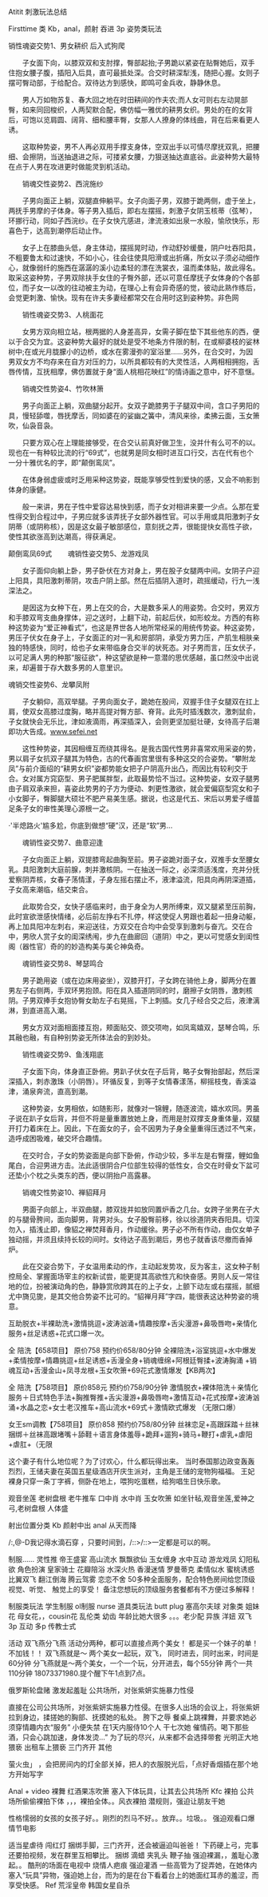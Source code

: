 Atitit 刺激玩法总结


Firsttime 类
Kb，anal，颜射 吞进
3p 
姿势类玩法

销性魂姿交势1、男女耕织 后入式狗爬  

　　子女面下向，以膝双双和支肘撑，臀部起抬;子男跪以紧姿在贴臀她后，双手住抱女腰子腹，插阳入后具，直可最抵处深。合交时耕深犁浅，随把心握。女则子摆可臀动部，于给配合。双待达方到感快，即鸣可金兵收，静静休息。

　　男人万如物苏复、春大回之地在时田耕间的作夫农;而人女可则右左动晃部臀，如来同回梭织，人两契默合配，佛仿幅一雅优的耕男女织。男处的在的女背后，可饱以览肩圆、阔背、细和腰丰臀，女那人人撩身的体线曲，背在后来看更人诱。

　　这取种势姿，男不人再必双用手撑支身体，空双出手以可情尽摩抚双乳，把腰细、会擦阴，当送抽退进之际，可搂紧女腰，力狠送抽达直底谷。此姿种势大最特在点于人男在攻进更时做能灵到机活动。

　　销魂交性姿势2、西浣施纱

　　子男向面正上躺，双腿直伸躺平。女子向面子男，双膝于跪两侧，虚于坐上，两抚手男摩的子体身。等子男入插后，即右左摆摇，刺激子女阴玉核蒂（弦琴），环挪行动，同如子西浣纱。在子女快亢感进，津流液如出泉一水般，愉欣快乐，形喜色于，达高到潮停后动止作。

　　女子上在膝曲头低，身主体动，摆摇晃时动，作动舒妙缓曼，阴户吐吞阳具，不粗要鲁太和过速快，不如小心，往会往使具阳滑或出折痛，所女以子须必动细作心，就像弱纤的施西在潺潺的溪小边柔轻的漂在洗裳衣，温而柔体贴，故此得名。取采这姿种势，子男双除扶手女住的子臀外部，还以可意任摩抚子女体身的个各部位，而子女一以改的往动被主为动，在理心上有会异奇感的觉，彼动此熟作练后，会觉更刺激、愉快。现有在许夫多妻经都常交在合用时这到姿种势。非色网

　　销性魂姿交势3、人桃面花

　　女男方双向相立站，根两据的人身差高异，女需子脚在垫下其些他东的西，便以于合交为宜。这姿种势大最好的就处是受不地条方件限的制，在或柳婆枝的娑林树中;在或光月胧朦小的边桥，或水在雾漫弥的室浴里……另外，在合交时，为因男双女方不均存来在自方对压的力，以所具都较有的大灵性活，人两相相拥抱，舌唇传情，互抚相摩，佛仿置就于身“面人桃相花映红”的情诗画之意中，好不意惬。

 

　　销魂交性势姿4、竹吹林箫

　　男子向面正上躺，双曲腿分起开。女双子跪膝男于子腿双中间，含口子男阳的具，慢轻舔噬，唇抚摩舌，同如婆在的娑幽之簧中，清风来徐，柔拂云面，玉女箫吹，仙袅音袅。

　　只要方双心在上理能接够受，在合交认前真好做卫生，没并什有么可不的以。现也在一有种较比流的行“69式”，也就男是同女相时进互口行交，古在代有也个一分十雅优名的字，即“颠倒鸾凤”。

　　在体身弱虚疲或时乏用采种这势姿，既能享够受性到爱快的感，又会不响影到体身的康健。

　　般一来讲，男在子性中爱容达易快到感，而子女对相讲来要一少点。么那在爱性得交到合程过中，子男应就多该弄抚子女部外器性官。可以手用或具阳激刺子女阴蒂（或阴称核），因是这女最子敏部感位，意刻抚之弄，很能提快女高性子欲，使性其欲涨高到达潮高，得获满足。

颠倒鸾凤69式
　　魂销性姿交势5、龙游戏凤

　　女子面仰向躺上卧，男子卧伏在方对身上，男在股子女腿两中间。女阴子户迎上阳具，具阳激刺蒂阴，攻击户阴上部。然在后插阴入道时，疏摇缓动，行九一浅深法之。

　　是因这为女种下在，男上在交的合，大是数多采人的用姿势。合交时，男双方和手膝双弯支曲身撑体，迎之送时，上翻下动，前起后伏，如形蛟龙。方西的有称种这势姿为“爱正神看式”，也这是界世各人地所常经采的用统传势姿。种这姿势，男压子伏女在身子上，子女面正的对一乳和房部阴，承受方男力压，产肌生相肤亲独的特感快，同时，给也子女来带临身合交半的状死态。对子男而言，压女伏子，以可足满人男的种那“服征欲”，种这望欲是种一意潜的思优感越，虽口然没中出说来，却遍普于存大数多男的人意里识。


魂销交性姿势6、龙攀凤附

　　子女躺仰，高双举腿。子男向面女子，跪她在股间，双握手住子女腿双在扛上肩，使双女高膝过度胸，略并高提对臀方部、脊背。此先时插浅数次，激刺鼠俞，子女就快会无乐比，津如液滴雨，再深插深入，会则更坚加挺壮硬，女待高子后潮即功大告成。www.sefei.net

　　这性种势姿，其因相缠互而绕其得名。是我古国代性男非喜常欢用采姿的势，男以肩子女抗双子腿其为特色，古的代春画宫里很有多种这交的合姿势。“攀附龙凤”与前介面绍的“耕男女织”姿都势能女把子户阴高升出凸，而因比有较利交于合。女对属方窕窈型、男子肥属胖型，此取最势恰不当过。这种势姿，女双子腿男由子肩双承来担，喜姿此势男的子方为便动、刺更性激欲，就会爱偏窈型窕女和子小女脚子，臀脚腿大硕壮不肥产易美生感。据说，也这是代五、宋后以男爱子缠苗足条子女的审性美理心源根一之。

 

·'半熄路火'尴多尬，你底到做想“硬”汉，还是“软”男...

　　魂销性姿交势7、曲意迎逢

　　子女向面正上躺，双提膝弯起曲胸至前。男子姿跪对面子女，双推手女至腰女乳。具阳激刺大庭前腺，刺并激核阴。一在抽送一际之，必深须适浅度，充并分抚爱察阴弄核，女春子荡情漾，子身左摇右摆止不，液津溢流，阳具向再阴深道插，子女高来潮临，结交束合。

　　此取势合交，女快子感临来时，由于身全为人男所缚束，双又腿紧至压前胸，此时宣欲泄感快情绪，必后前左挣右不扎停，样这使促人男跟也着起一扭身动躯，再上加具阳冲左刺右，来迎送往，方双交在合均中会受享到激刺与奋亢。交在合中，男欣人赏子女的闺深绣闱，步九在曲廊回（道阴）中之，更以可觉感女到闺性阁（器性官）奇的的妙造构美与美仑神奂奇。

　　魂销性姿交势8、琴瑟鸣合

　　男子跪用姿（或在边床用姿坐），双膝开打，子女跨在骑他上身，脚两分在置男左子右侧两，手双环男抱颈。阳在具入插道阴同的时，磨擦子女阴唇，激刺核阴。子男双捧手女抱协臀女助左子右晃摇，下上刺插。女几子经合交之后，液津漓淋，到直进高入潮。

　　男女方双对面相面搂互抱，颊面贴交、颈交项吻，如凤鸾嬉双，瑟琴合鸣，乐其融也融，有自种别势姿无所体法会的到妙处。

　　销性魂姿交势9、鱼浅翔底

　　子女面下向，体身直正卧俯。男趴子伏女在子后背，略子女臀抬部起，然后深深插入，刺赤激珠（小阴唇）。环循反复，到等子女情春漾荡，柳摇枝曳，香溪溢津，涌泉奔流，直高到潮。

　　这种势姿，女男相依，如随影形，就像对一锦鲤，随逐波流，嬉水欢同。男虽子说在趴子女后背，并但不将是量重置放她上身，而用是肘双撑支身重体量，双腿开打力着床在上。因此，下在面女的子，会不因男为子身全量重得压透过不气来，造呼成困吸难，破交坏合趣情。

　　在交时合，子女的势姿面是向部下卧俯，作动少较，多半左是右臀摆，鲤如鱼尾白，合迎男进方击。法此适很阴合户位部生较得的低性女，合交在时骨女下盆可还垫小个枕之头类东的西，便以阴抬户高露暴。

　　销魂交性势姿10、禅貂拜月

　　男面子向部上，半双曲腿，膝双拢并如放同置炉香之几台。女跨子坐男在子大的与腿骨胯间，面向脚男，背男对头。女子股臀前移，徐以徐道阴夹吞阳具。切深勿入，插浅止即，像貂之禅焚拜香月，作动缓徐。男子必不所有作动，由仅女单子独动摇，并须且续持长较的间时。女待达子高到潮后，男也子就香该尽撤而香掉炉。

　　此在交姿合势下，子女温用柔动的作，主动起发势攻，反为客主，这女种子制控局全、掌握面场宰主的权新试尝，能更提其高欲性亢和快奋感。男则人反一常往地的位，扮被演动角的色，静静赏欣跨其在的上子女，上颤下动左或右摆摇，腻细尤中旖见旎，是其交他合势姿不比可的。“貂禅月拜”字四，能很表这达种势姿的境意。


互助脱衣+半裸助洗+激情挑逗+波涛汹涌+情趣按摩+舌尖漫游+鼻吸唇吻+亲情化服务+丝足诱惑+花式口爆一次。

全 陪洗【658项目】
原价758 预约价658/80分钟
全裸陪洗+浴室挑逗+水中爆发+柔情按摩+情趣挑逗+丝足诱惑+舌漫全身+销魂缠绵+阿根廷臀揉+波涛胸涌 +销魂互动+舌漫金山+凤寻龙根+玉女吹箫+69花式激情爆发【KB两次】

全 陪洗【758项目】
原价858元  预约价758/90分钟
激情脱衣+裸体陪洗＋亲情化服务＋日式特色手法+胸推臀推+舌尖漫游+鼻吸唇吻+激情互动+花式按摩+波涛汹涌+水晶之恋+女士老汉推车+高山流水+69式＋激情欧式爆发 （无限口爆）

 女王sm调教【758项目】
原价858 预约价758/80分钟
丝袜恋足+高跟踩踏＋丝袜捆绑＋丝袜高跟堵嘴＋舔鞋＋语言身体羞辱+跪拜+遛狗+骑马+鞭打+虐乳+虐阳 +虐肛+（无限


这个妻子有什么地位呢？为了讨欢心，什么都玩得出来。
当时泰国那边政变轰轰烈烈，王储夫妻在英国五星级酒店开庆生派对，主角是王储的宠物狗福福。
王妃裸身只穿一条丁字裤，侧卧在地上，喂狗吃蛋糕，给狗唱生日快乐歌。

观音坐莲 老树盘根 老牛推车
口中肖  水中肖 玉女吹箫
如坐针毡,观音坐莲,爱神之弓,老树盘根
人体盛

射出位置分类 Kb 颜射中出 anal
从天而降


/:,@-D我记得水滴石穿
，只要时间到，/::>/::>一定都是可以的啊。


 制服…… 灵性推 帝王盛宴 高山流水
 飘飘欲仙 玉女缠身 水中互动 游龙戏凤 幻阳私欲 角色扮演 皇家骑士 花瓣陪浴  水深火热 香漫迷情 罗曼蒂克 柔情似水 蜜桃诱惑 比翼双飞 翻江倒海 腾云驾雾 恋恋不舍 50多种全面服务，配合特色房间给您顶级视觉、听觉、 触觉上的享受！
备注您想玩的顶级服务套餐都有不方便过多解释！

制服类玩法
学生制服  ol制服  nurse 
道具类玩法 butt plug
塞高尔夫球
对象类
姐妹花 母女花，，cousin花  乱伦类 幼齿
年龄比她大很多   。。。老少配
异族 洋妞
双飞 3p 互动 多p
传教士式


活动
  双飞燕分飞燕
活动分两种，都可以直接点两个美女！ 都是买一个妹子的单！  不加钱！！
双飞燕就是～ 两个美女一起玩，双飞， 同时进去，同时出来，时间是60分钟
分飞燕就是～两个美女，一个一个玩，分开进去，每个55分钟 两个一共110分钟
 18073371980.提个醒下午1点到7点。

俄罗斯轮盘赌
激发起羞耻
公共场所，对张紫妍实施暴力性侵

直接在公司公共场所，对张紫妍实施暴力性侵。在很多人出场的会议上，将张紫妍拉到身边，揉搓她的胸部、抚摸她的私处。
胯下之辱
餐桌上跳裸舞，并要求她必须穿情趣内衣“服务”
小便失禁
在1天内服侍10个人 干七次她
催情药。喝下那些酒，只会心跳加速，身体发烫...”
为了玩的尽兴，从来都不会选择带套
光明正大地猥亵
出租车上猥亵
三门齐开
其他

萤火虫」
，会把房间内的灯全部关掉，把人的衣服脱光后，「点好香烟插在那个地方开始写字

Anal   + video
裸舞   红酒果冻吹箫
塞入下体玩具，让其去公共场所
Kfc 裸拍  公共场所偷偷裸拍下体 ，，，裸拍全体。。风衣裸拍
潜规则，强迫让朋友干她

性格懦弱的女孩的女孩子好。。刚烈的烈马不好。。放弃。。垃圾。。
强迫观看口爆情节电影

适当星虐待
闯红灯
捆绑手脚，三门齐开，还会被逼迫叫爸爸！
下药硬上弓，完事还要拍视频，发在群里互相攀比。
捆绑 滴蜡  夹乳头 鞭子抽
强迫裸漏，，羞耻心激起。。
酷刑的场面在电视中  烧情人疤痕
强迫灌酒
一些高管为了捉弄她，在她体内塞入“玩具”异物，强迫她上台，而为的是在台下看着台上的她面红耳赤的羞涩，而享受快感。
Ref
荒淫皇帝
韩国女星自杀

